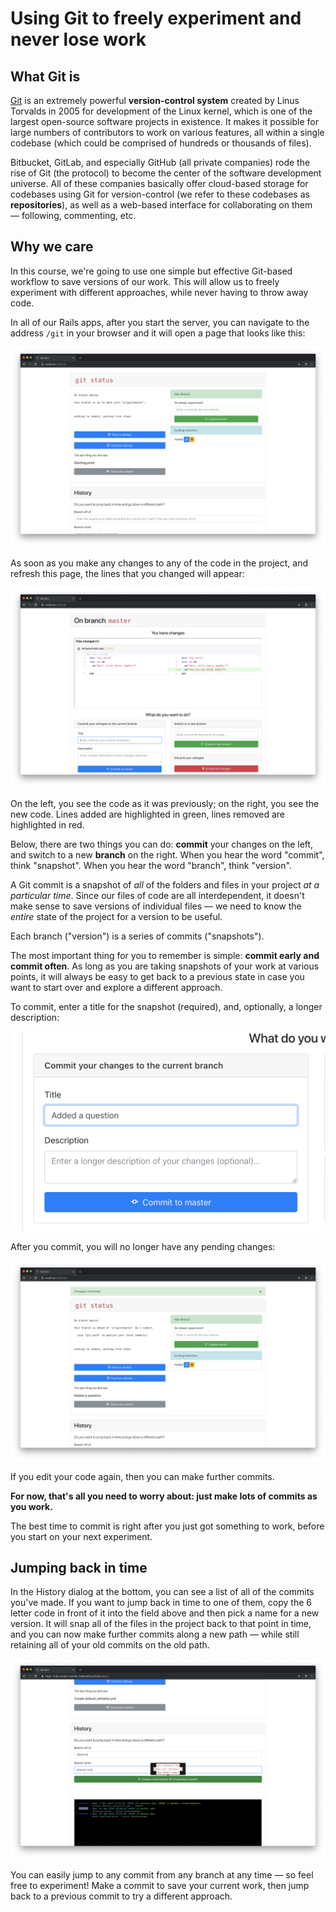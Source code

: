 # Using Git to freely experiment and never lose work

## What Git is

[Git](https://en.wikipedia.org/wiki/Git) is an extremely powerful **version-control system** created by Linus Torvalds in 2005 for development of the Linux kernel, which is one of the largest open-source software projects in existence. It makes it possible for large numbers of contributors to work on various features, all within a single codebase (which could be comprised of hundreds or thousands of files).

Bitbucket, GitLab, and especially GitHub (all private companies) rode the rise of Git (the protocol) to become the center of the software development universe. All of these companies basically offer cloud-based storage for codebases using Git  for version-control (we refer to these codebases as **repositories**), as well as a web-based interface for collaborating on them — following, commenting, etc.

## Why we care

In this course, we're going to use one simple but effective Git-based workflow to save versions of our work. This will allow us to freely experiment with different approaches, while never having to throw away code.

In all of our Rails apps, after you start the server, you can navigate to the address `/git` in your browser and it will open a page that looks like this:

![](/assets/git-clean.png)

As soon as you make any changes to any of the code in the project, and refresh this page, the lines that you changed will appear:

![](/assets/git-changes.png)

On the left, you see the code as it was previously; on the right, you see the new code. Lines added are highlighted in green, lines removed are highlighted in red.

Below, there are two things you can do: **commit** your changes on the left, and switch to a new **branch** on the right. When you hear the word "commit", think "snapshot". When you hear the word "branch", think "version".

A Git commit is a snapshot of _all_ of the folders and files in your project _at a particular time_. Since our files of code are all interdependent, it doesn't make sense to save versions of individual files — we need to know the _entire_ state of the project for a version to be useful.

Each branch ("version") is a series of commits ("snapshots").

The most important thing for you to remember is simple: **commit early and commit often**. As long as you are taking snapshots of your work at various points, it will always be easy to get back to a previous state in case you want to start over and explore a different approach.

To commit, enter a title for the snapshot (required), and, optionally, a longer description:

![](/assets/git-commit.png)

After you commit, you will no longer have any pending changes:

![](/assets/git-changes-committed.png)

If you edit your code again, then you can make further commits.

**For now, that's all you need to worry about: just make lots of commits as you work.**

The best time to commit is right after you just got something to work, before you start on your next experiment.

## Jumping back in time

In the History dialog at the bottom, you can see a list of all of the commits you've made. If you want to jump back in time to one of them, copy the 6 letter code in front of it into the field above and then pick a name for a new version. It will snap all of the files in the project back to that point in time, and you can now make further commits along a new path — while still retaining all of your old commits on the old path.

![](/assets/git-jump-back.png)

You can easily jump to any commit from any branch at any time — so feel free to experiment! Make a commit to save your current work, then jump back to a previous commit to try a different approach.